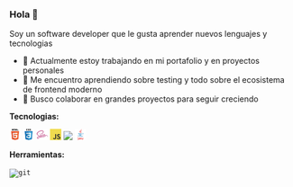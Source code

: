 ### Hola 👋

Soy un software developer que le gusta aprender nuevos lenguajes y tecnologias

- 🔭 Actualmente estoy trabajando en mi portafolio y en proyectos personales
- 🌱 Me encuentro aprendiendo sobre testing y todo sobre el ecosistema de frontend moderno 
- 🚀 Busco colaborar en grandes proyectos para seguir creciendo

**Tecnologias:**  

<code><img src="https://raw.githubusercontent.com/devicons/devicon/master/icons/html5/html5-original-wordmark.svg" height="20"/></code>
<code><img src="https://raw.githubusercontent.com/devicons/devicon/master/icons/css3/css3-original-wordmark.svg" height="20"/></code>
<code><img src="https://raw.githubusercontent.com/devicons/devicon/master/icons/sass/sass-original.svg" height="20"/></code>
<code><img height="20" src="https://raw.githubusercontent.com/github/explore/80688e429a7d4ef2fca1e82350fe8e3517d3494d/topics/javascript/javascript.png"></code>
<code><img src="https://api.iconify.design/vscode-icons:file-type-reactjs.svg" height="20"/></code>
<code><img src="https://raw.githubusercontent.com/devicons/devicon/master/icons/java/java-original-wordmark.svg" height="20"/></code>

**Herramientas:**

<code><img src="https://www.vectorlogo.zone/logos/git-scm/git-scm-icon.svg" alt="git" height="20"/></code>
